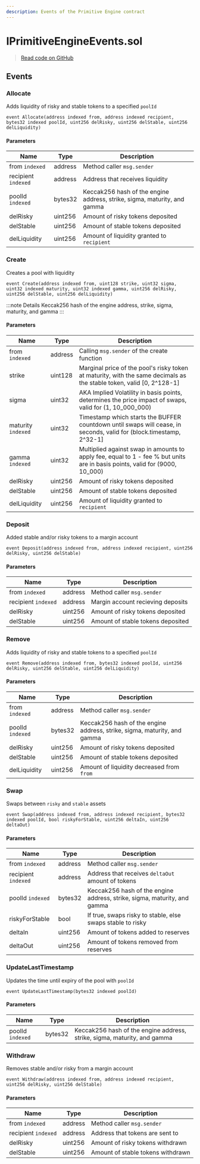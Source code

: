 ```yaml
---
description: Events of the Primitive Engine contract
---
```


# IPrimitiveEngineEvents.sol
> [Read code on GitHub](https://github.com/primitivefinance/rmm-manager/tree/develop/contracts/interfaces/engine/IPrimitiveEngineEvents.sol)






## Events

### Allocate

Adds liquidity of risky and stable tokens to a specified `poolId`

```solidity title="Solidity"
event Allocate(address indexed from, address indexed recipient, bytes32 indexed poolId, uint256 delRisky, uint256 delStable, uint256 delLiquidity)
```




#### Parameters

| Name | Type | Description |
|---|---|---|
| from `indexed` | address | Method caller `msg.sender` |
| recipient `indexed` | address | Address that receives liquidity |
| poolId `indexed` | bytes32 | Keccak256 hash of the engine address, strike, sigma, maturity, and gamma |
| delRisky  | uint256 | Amount of risky tokens deposited |
| delStable  | uint256 | Amount of stable tokens deposited |
| delLiquidity  | uint256 | Amount of liquidity granted to `recipient` |

### Create

Creates a pool with liquidity

```solidity title="Solidity"
event Create(address indexed from, uint128 strike, uint32 sigma, uint32 indexed maturity, uint32 indexed gamma, uint256 delRisky, uint256 delStable, uint256 delLiquidity)
```


:::note Details
Keccak256 hash of the engine address, strike, sigma, maturity, and gamma
:::


#### Parameters

| Name | Type | Description |
|---|---|---|
| from `indexed` | address | Calling `msg.sender` of the create function |
| strike  | uint128 | Marginal price of the pool&#39;s risky token at maturity, with the same decimals as the stable token, valid [0, 2^128-1] |
| sigma  | uint32 | AKA Implied Volatility in basis points, determines the price impact of swaps, valid for (1, 10_000_000) |
| maturity `indexed` | uint32 | Timestamp which starts the BUFFER countdown until swaps will cease, in seconds, valid for (block.timestamp, 2^32-1] |
| gamma `indexed` | uint32 | Multiplied against swap in amounts to apply fee, equal to 1 - fee % but units are in basis points, valid for (9000, 10_000) |
| delRisky  | uint256 | Amount of risky tokens deposited |
| delStable  | uint256 | Amount of stable tokens deposited |
| delLiquidity  | uint256 | Amount of liquidity granted to `recipient` |

### Deposit

Added stable and/or risky tokens to a margin account

```solidity title="Solidity"
event Deposit(address indexed from, address indexed recipient, uint256 delRisky, uint256 delStable)
```




#### Parameters

| Name | Type | Description |
|---|---|---|
| from `indexed` | address | Method caller `msg.sender` |
| recipient `indexed` | address | Margin account recieving deposits |
| delRisky  | uint256 | Amount of risky tokens deposited |
| delStable  | uint256 | Amount of stable tokens deposited |

### Remove

Adds liquidity of risky and stable tokens to a specified `poolId`

```solidity title="Solidity"
event Remove(address indexed from, bytes32 indexed poolId, uint256 delRisky, uint256 delStable, uint256 delLiquidity)
```




#### Parameters

| Name | Type | Description |
|---|---|---|
| from `indexed` | address | Method caller `msg.sender` |
| poolId `indexed` | bytes32 | Keccak256 hash of the engine address, strike, sigma, maturity, and gamma |
| delRisky  | uint256 | Amount of risky tokens deposited |
| delStable  | uint256 | Amount of stable tokens deposited |
| delLiquidity  | uint256 | Amount of liquidity decreased from `from` |

### Swap

Swaps between `risky` and `stable` assets

```solidity title="Solidity"
event Swap(address indexed from, address indexed recipient, bytes32 indexed poolId, bool riskyForStable, uint256 deltaIn, uint256 deltaOut)
```




#### Parameters

| Name | Type | Description |
|---|---|---|
| from `indexed` | address | Method caller `msg.sender` |
| recipient `indexed` | address | Address that receives `deltaOut` amount of tokens |
| poolId `indexed` | bytes32 | Keccak256 hash of the engine address, strike, sigma, maturity, and gamma |
| riskyForStable  | bool | If true, swaps risky to stable, else swaps stable to risky |
| deltaIn  | uint256 | Amount of tokens added to reserves |
| deltaOut  | uint256 | Amount of tokens removed from reserves |

### UpdateLastTimestamp

Updates the time until expiry of the pool with `poolId`

```solidity title="Solidity"
event UpdateLastTimestamp(bytes32 indexed poolId)
```




#### Parameters

| Name | Type | Description |
|---|---|---|
| poolId `indexed` | bytes32 | Keccak256 hash of the engine address, strike, sigma, maturity, and gamma |

### Withdraw

Removes stable and/or risky from a margin account

```solidity title="Solidity"
event Withdraw(address indexed from, address indexed recipient, uint256 delRisky, uint256 delStable)
```




#### Parameters

| Name | Type | Description |
|---|---|---|
| from `indexed` | address | Method caller `msg.sender` |
| recipient `indexed` | address | Address that tokens are sent to |
| delRisky  | uint256 | Amount of risky tokens withdrawn |
| delStable  | uint256 | Amount of stable tokens withdrawn |



